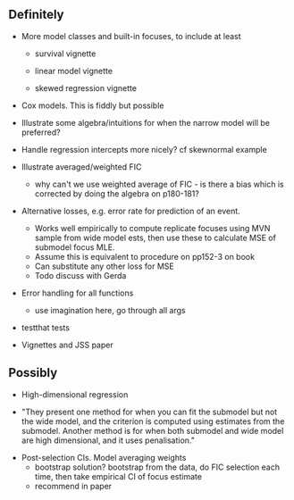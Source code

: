 ## Definitely

* More model classes and built-in focuses, to include at least 

	- survival vignette 

	- linear model vignette

	- skewed regression vignette

* Cox models.  This is fiddly but possible

* Illustrate some algebra/intuitions for when the narrow model will be preferred? 

* Handle regression intercepts more nicely? cf skewnormal example

* Illustrate averaged/weighted FIC
  - why can't we use weighted average of FIC - is there a bias which
    is corrected by doing the algebra on p180-181? 

* Alternative losses, e.g. error rate for prediction of an event. 
  - Works well empirically to compute replicate focuses using MVN sample from wide model ests, then use these to calculate MSE of submodel focus MLE. 
  - Assume this is equivalent to procedure on pp152-3 on book
  - Can substitute any other loss for MSE 
  - Todo discuss with Gerda

* Error handling for all functions
  - use imagination here, go through all args

* testthat tests

* Vignettes and JSS paper


## Possibly
  
* High-dimensional regression 
 - "They present one method for when you can fit the submodel but not the wide model, and the criterion is computed using estimates from the submodel.  Another method is for when both submodel and wide model are high dimensional, and it uses penalisation."

* Post-selection CIs.  Model averaging weights
  - bootstrap solution?   bootstrap from the data, do FIC selection each time, then take empirical CI of focus estimate 
  - recommend in paper 
